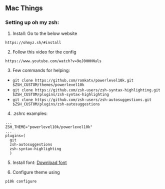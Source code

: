 ## Mac Things

### Setting up oh my zsh:
1. Install: Go to the below website
```
https://ohmyz.sh/#install
```

2. Follow this video for the config
```
https://www.youtube.com/watch?v=9eJ0HHHNuls
```

3. Few commands for helping:
  - `git clone https://github.com/romkatv/powerlevel10k.git $ZSH_CUSTOM/themes/powerlevel10k`
  - `git clone https://github.com/zsh-users/zsh-syntax-highlighting.git $ZSH_CUSTOM/plugins/zsh-syntax-highlighting`
  - `git clone https://github.com/zsh-users/zsh-autosuggestions.git $ZSH_CUSTOM/plugins/zsh-autosuggestions`

4. .zshrc examples:
```
...
ZSH_THEME="powerlevel10k/powerlevel10k"
...
plugins=(
  git
  zsh-autosuggestions
  zsh-syntax-highlighting
  )
```

5. Install font: [Download font](./font/SourceCodePro+Powerline+Awesome+Regular.ttf)

7. Configure theme using
```
p10k configure
```
